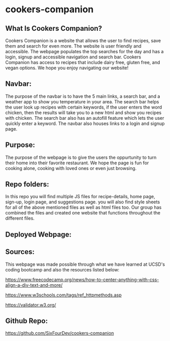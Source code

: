 # cookers-companion

## What Is Cookers Companion?
Cookers Companion is a website that allows the user to find recipes, save them and search for even more. The website is user friendly and accessible. The webpage populates the top searches for the day and has a login, signup and accessible navigation and search bar. Cookers Companion has access to recipes that include dairy free, gluten free, and vegan options. We hope you enjoy navigating our website!

## Navbar:
The purpose of the navbar is to have the 5 main links, a search bar, and a weather app to show you temperature in your area. The search bar helps the user look up recipes with certain keywords, if the user enters the word chicken, then the results will take you to a new html and show you recipes with chicken. The search bar also has an autofill feature which lets the user quickly enter a keyword. The navbar also houses links to a login and signup page.

## Purpose:
The purpose of the webpage is to give the users the oppurtunity to turn their home into their favorite restaurant. We hope the page is fun for cooking alone, cooking with loved ones or even just browsing.

## Repo folders:

In this repo you will find multiple JS files for recipe-details, home page, sign-up, login page, and suggestions page. you will also find style sheets for all of the above mentioned files as well as html files too. Our group has combined the files and created one website that functions throughout the different files.

## Deployed Webpage:


<!-- Add topics for README including functionality, purpose, and sources -->



## Sources:
This webpage was made possible through what we have learned at UCSD's coding bootcamp and also the resources listed below:

https://www.freecodecamp.org/news/how-to-center-anything-with-css-align-a-div-text-and-more/

https://www.w3schools.com/tags/ref_httpmethods.asp

https://validator.w3.org/





## Github Repo:

https://github.com/SixFourDev/cookers-companion

<!-- Add deployed webpage link and screenshot -->
